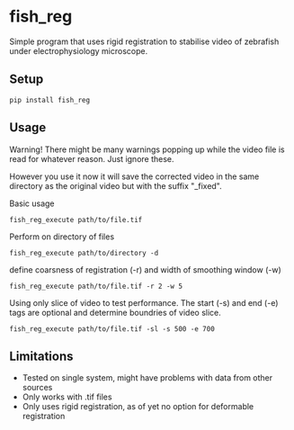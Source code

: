 # fish_reg

Simple program that uses rigid registration to stabilise video of zebrafish under electrophysiology microscope.

## Setup
```
pip install fish_reg
```

## Usage
Warning! There might be many warnings popping up while the video file is read for whatever reason. Just ignore these.



However you use it now it will save the corrected video in the same directory as the original video but with the suffix "_fixed".


Basic usage
```
fish_reg_execute path/to/file.tif
```
Perform on directory of files
```
fish_reg_execute path/to/directory -d
```
define coarsness of registration (-r) and width of smoothing window (-w)
```
fish_reg_execute path/to/file.tif -r 2 -w 5
```
Using only slice of video to test performance. The start (-s) and end (-e) tags are optional and determine boundries of video slice.
```
fish_reg_execute path/to/file.tif -sl -s 500 -e 700
```


## Limitations
- Tested on single system, might have problems with data from other sources
- Only works with .tif files
- Only uses rigid registration, as of yet no option for deformable registration
